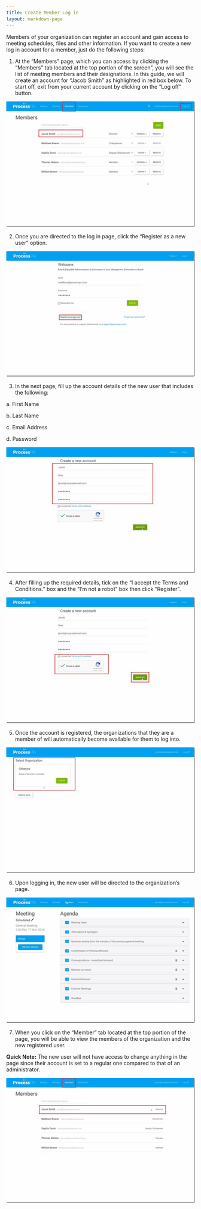 ```yaml
---
title: Create Member Log in
layout: markdown-page
---
```

Members of your organization can register an account and gain access to meeting schedules, files and other information. If you want to create a new log in account for a member, just do the following steps: 

1. At the “Members” page, which you can access by clicking the “Members” tab located at the top portion of the screen”, you will see the list of meeting members and their designations. In this guide, we will create an account for “Jacob Smith” as highlighted in red box below. To start off, exit from your current account by clicking on the “Log off” button. 

<img class="img-fluid" src="/content/pages/help/clip_image004_thumb-1.jpg" />

2. Once you are directed to the log in page, click the “Register as a new user” option. 

<img class="img-fluid" src="/content/pages/help/clip_image006_thumb-1.jpg" />

3. In the next page, fill up the account details of the new user that includes the following: 

a. First Name 

b. Last Name 

c. Email Address 

d. Password 

<img class="img-fluid" src="/content/pages/help/clip_image008_thumb-1.jpg" />

4. After filling up the required details, tick on the “I accept the Terms and Conditions.” box and the “I’m not a robot” box then click “Register”. 

<img class="img-fluid" src="/content/pages/help/clip_image010_thumb-1.jpg" />

5. Once the account is registered, the organizations that they are a member of will automatically become available for them to log into. 

<img class="img-fluid" src="/content/pages/help/clip_image012_thumb.jpg" />

6. Upon logging in, the new user will be directed to the organization’s page. 

<img class="img-fluid" src="/content/pages/help/clip_image014_thumb.jpg" />

7. When you click on the “Member” tab located at the top portion of the page, you will be able to view the members of the organization and the new registered user. 

**Quick Note:** The new user will not have access to change anything in the page since their account is set to a regular one compared to that of an administrator. 

<img class="img-fluid" src="/content/pages/help/clip_image016_thumb.jpg" />
